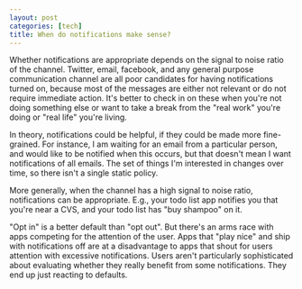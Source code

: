 ```yaml
---
layout: post
categories: [tech]
title: When do notifications make sense?
---
```


Whether notifications are appropriate depends on the signal to noise ratio of the channel. Twitter, email, facebook, and any general purpose communication channel are all poor candidates for having notifications turned on, because most of the messages are either not relevant or do not require immediate action. It's better to check in on these when you're not doing something else or want to take a break from the "real work" you're doing or "real life" you're living.

In theory, notifications could be helpful, if they could be made more fine-grained. For instance, I am waiting for an email from a particular person, and would like to be notified when this occurs, but that doesn't mean I want notifications of all emails. The set of things I'm interested in changes over time, so there isn't a single static policy.

More generally, when the channel has a high signal to noise ratio, notifications can be appropriate. E.g., your todo list app notifies you that you're near a CVS, and your todo list has "buy shampoo" on it.

"Opt in" is a better default than "opt out". But there's an arms race with apps competing for the attention of the user. Apps that "play nice" and ship with notifications off are at a disadvantage to apps that shout for users attention with excessive notifications. Users aren't particularly sophisticated about evaluating whether they really benefit from some notifications. They end up just reacting to defaults.
